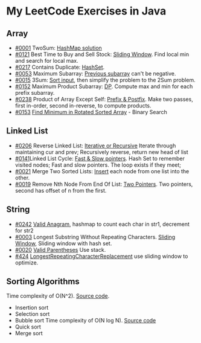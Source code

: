 # My LeetCode Exercises in Java

## Array
- [#0001](https://youtu.be/KLlXCFG5TnA) TwoSum: [HashMap solution](src/main/java/org/example/array/TwoSums.java)
- [#0121](https://youtu.be/1pkOgXD63yU) Best Time to Buy and Sell Stock: [Sliding Window](src/main/java/org/example/array/BestTimetoBuyandSellStock.java). Find
    local min and search for local max. 
- [#0217](https://youtu.be/3OamzN90kPg) Contains Duplicate: [HashSet](src/main/java/org/example/array/ContainsDuplicate.java).
- [#0053](https://youtu.be/5WZl3MMT0Eg) Maximum Subarray: [Previous subarray](src/main/java/org/example/array/MaximumSubarray.java) can't be negative. 
- [#0015](https://youtu.be/jzZsG8n2R9A) 3Sum: [Sort input](src/main/java/org/example/array/ThreeSums.java), then simplify the problem to the 2Sum problem.
- [#0152](https://youtu.be/lXVy6YWFcRM) Maximum Product Subarray: [DP](src/main/java/org/example/array/MaxProductSubarray.java). Compute max and min for each prefix subarray.
- [#0238](https://youtu.be/bNvIQI2wAjk) Product of Array Except Self: [Prefix & Postfix](src/main/java/org/example/array/ProductOfArrayExceptSelf.java). Make two passes, first in-order, second in-reverse, to compute products.
- [#0153](https://youtu.be/nIVW4P8b1VA) [Find Minimum in Rotated Sorted Array](src/main/java/org/example/array/FindMinimumInRotatedSortedArray.java) - Binary Search
## Linked List
- [#0206](https://youtu.be/G0_I-ZF0S38) Reverse Linked List: [Iterative or Recursive](src/main/java/org/example/list/ReverseLinkedList.java) Iterate through maintaining cur and prev; Recursively reverse, return new head of list
- [#0141](https://youtu.be/gBTe7lFR3vc)Linked List Cycle: [Fast & Slow pointers](src/main/java/org/example/list/LinkedListCycle.java). Hash Set to remember visited nodes; Fast and slow pointers. The loop exists if they meet;
- [#0021](https://youtu.be/XIdigk956u0) Merge Two Sorted Lists: [Insert](src/main/java/org/example/list/MergeTwoSortedLists.java) each node from one list into the other.
- [#0019](https://youtu.be/XVuQxVej6y8) Remove Nth Node From End Of List: [Two Pointers](src/main/java/org/example/list/RemoveNthNodeFromEndOfList.java). Two pointers, second has offset of n from the first.
## String
- [#0242](https://youtu.be/9UtInBqnCgA) [Valid Anagram](src/main/java/org/example/string/ValidAnagram.java), hashmap to count each char in str1, decrement for str2
- [#0003](https://youtu.be/wiGpQwVHdE0) Longest Substring Without Repeating Characters. [Sliding Window](src/main/java/org/example/string/LongestSubstringWithoutRepeatingCharacters.java), Sliding window with hash set.
- [#0020](https://youtu.be/WTzjTskDFMg) [Valid Parentheses](src/main/java/org/example/string/ValidParentheses.java) Use stack.
- [#424](https://youtu.be/gqXU1UyA8pk) [LongestRepeatingCharacterReplacement](src/main/java/org/example/string/LongestRepeatingCharacterReplacement.java) use sliding window to optimize. 

## Sorting Algorithms
Time complexity of O(N^2). [Source code](src/main/java/org/example/array/SortAlgorithmsN2.java). 
- Insertion sort
- Selection sort
- Bubble sort
Time complexity of O(N log N). [Source code](src/main/java/org/example/array/SortAlgorithmsNlogN.java)
- Quick sort
- Merge sort